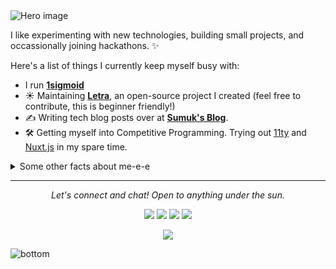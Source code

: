 <img src="https://raw.githubusercontent.com/sumukshashidhar/sumukshashidhar/3f5402efef9a0ae89211a6e04609558e862ca616/readme/hero.svg" alt="Hero image">

I like experimenting with new technologies, building small projects, and occassionally joining hackathons. ✨

Here's a list of things I currently keep myself busy with:

- I run **[1sigmoid](https://1sigmoid.ml)**
- ☀️ Maintaining **[Letra](https://github.com/sumukshashidhar/letra-extension)**, an open-source project I created (feel free to contribute, this is beginner friendly!)
- ✍️ Writing tech blog posts over at **[Sumuk's Blog](https://blog.sumukshashidhar.com)**.
- 🛠 Getting myself into Competitive Programming. Trying out [11ty](https://www.11ty.dev/) and [Nuxt.js](https://nuxtjs.org/) in my spare time.

<details>
  <summary>Some other facts about me-e-e</summary>
  <br>
  <p><i>Siri play ME! by Taylor Swift ft. Brendon Urie 🎶</i><p>
  - My go to jam when coding: musicals. Non-stop. ⭐️
  - I absolutely adore Eevee, the best Pokemon.

  ![My github stats](https://github-readme-stats.vercel.app/api?username=sumukshashidhar&show_icons=true)
</details>

<hr>
<p align="center">
  <i>Let's connect and chat! Open to anything under the sun.</i>

  <p align="center">
    <a href="https://twitter.com/jayehernandez_" alt="Twitter"><img src="https://raw.githubusercontent.com/sumukshashidhar/readme/twitter-fill.svg"></a>
    <a href="https://www.linkedin.com/in/sumukshashidhar/" alt="Linkedin"><img src="https://raw.githubusercontent.com/sumukshashidhar/sumukshashidhar/readme/linkedin-fill.svg"></a>
    <a href="mailto:jaye@sumukshashidhar.com" alt="Contact me"><img src="https://raw.githubusercontent.com/sumukshashidhar/sumukshashidhar/readme/mail-fill.svg"></a>
    <a href="https://sumukshashidhar.com" alt="My site"><img src="https://raw.githubusercontent.com/sumukshashidhar/sumukshashidhar/readme/external-link-line.svg"></a>
  </p>

  <p align="center">
    <img align="center" src="https://visitor-badge.glitch.me/badge?page_id=sumukshashidhar.visitor-badge">
  </p>
</p>

<img src="https://raw.githubusercontent.com/sumukshashidhar/sumukshashidhar/master/readme/bottom.svg" alt="bottom">
